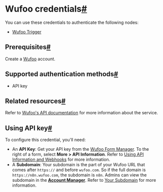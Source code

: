 [](https://github.com/n8n-io/n8n-docs/edit/main/docs/integrations/builtin/credentials/wufoo.md "Edit this page")

# Wufoo credentials[#](#wufoo-credentials "Permanent link")

You can use these credentials to authenticate the following nodes:

*   [Wufoo Trigger](../../trigger-nodes/n8n-nodes-base.wufootrigger/)

## Prerequisites[#](#prerequisites "Permanent link")

Create a [Wufoo](https://wufoo.com) account.

## Supported authentication methods[#](#supported-authentication-methods "Permanent link")

*   API key

## Related resources[#](#related-resources "Permanent link")

Refer to [Wufoo's API documentation](https://wufoo.github.io/docs/) for more information about the service.

## Using API key[#](#using-api-key "Permanent link")

To configure this credential, you'll need:

*   An **API Key**: Get your API key from the [Wufoo Form Manager](https://app.wufoo.com/#/form-manager). To the right of a form, select **More > API Information**. Refer to [Using API Information and Webhooks](https://help.surveymonkey.com/en/wufoo/integrations/wufoo-api/) for more information.
*   A **Subdomain**: Your subdomain is the part of your Wufoo URL that comes after `https://` and before `wufoo.com`. So if the full domain is `https://n8n.wufoo.com`, the subdomain is `n8n`. Admins can view the subdomain in the [**Account Manager**](https://help.surveymonkey.com/en/wufoo/account-manager). Refer to [Your Subdomain](https://help.surveymonkey.com/en/wufoo/account/your-subdomain/) for more information.